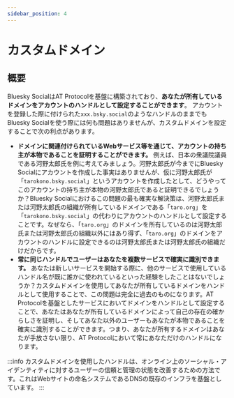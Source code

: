 ```yaml
---
sidebar_position: 4
---
```


# カスタムドメイン

## 概要

Bluesky SocialはAT Protocolを基盤に構築されており、**あなたが所有しているドメインをアカウントのハンドルとして設定することができます**。
アカウントを登録した際に付けられた`xxx.bsky.social`のようなハンドルのままでもBluesky Socialを使う際には何も問題はありませんが、カスタムドメインを設定することで次の利点があります。

- **ドメインに関連付けられているWebサービス等を通じて、アカウントの持ち主が本物であることを証明することができます。** 例えば、日本の衆議院議員である河野太郎氏を例に考えてみましょう。河野太郎氏が今までにBluesky Socialにアカウントを作成した事実はありませんが、仮に河野太郎氏が「`tarokono.bsky.social`」というアカウントを作成したとして、どうやってこのアカウントの持ち主が本物の河野太郎氏であると証明できるでしょうか？Bluesky Socialにおけるこの問題の最も確実な解決策は、河野太郎氏または河野太郎氏の組織が所有しているドメインである「`taro.org`」を「`tarokono.bsky.social`」の代わりにアカウントのハンドルとして設定することです。なぜなら、「`taro.org`」のドメインを所有しているのは河野太郎氏または河野太郎氏の組織以外にはあり得ず、「`taro.org`」のドメインをアカウントのハンドルに設定できるのは河野太郎氏または河野太郎氏の組織だけだからです。
- **常に同じハンドルでユーザーはあなたを複数サービスで確実に識別できます。** あなたは新しいサービスを開始する際に、他のサービスで使用しているハンドル名が既に誰かに使われているといった経験をしたことはないでしょうか？カスタムドメインを使用してあなたが所有しているドメインをハンドルとして使用することで、この問題は完全に過去のものになります。AT Protocolを基盤としたサービスにおいてドメインをハンドルとして設定することで、あなたはあなたが所有しているドメインによって自己の存在の確からしさを証明し、そしてあなた以外のユーザーもあなたが本物であることを確実に識別することができます。つまり、あなたが所有するドメインはあなたが手放さない限り、AT Protocolにおいて常にあなただけのハンドルになります。

:::info
カスタムドメインを使用したハンドルは、オンライン上のソーシャル・アイデンティティに対するユーザーの信頼と管理の状態を改善するための方法です。これはWebサイトの命名システムであるDNSの既存のインフラを基盤としています。
:::

